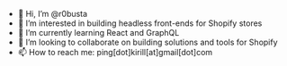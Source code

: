 - 👋 Hi, I’m @r0busta
- 👀 I’m interested in building headless front-ends for Shopify stores
- 🌱 I’m currently learning React and GraphQL
- 💞️ I’m looking to collaborate on building solutions and tools for Shopify
- 📫 How to reach me: ping[dot]kirill[at]gmail[dot]com
